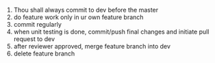 1. Thou shall always commit to dev before the master
2. do feature work only in ur own feature branch
3. commit regularly
4. when unit testing is done, commit/push final changes and initiate pull request to dev 
5. after reviewer approved, merge feature branch into dev
6. delete feature branch
